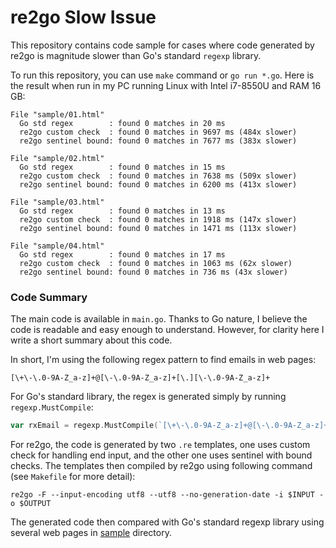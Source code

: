 # re2go Slow Issue

This repository contains code sample for cases where code generated by re2go is magnitude slower than Go's standard `regexp` library.

To run this repository, you can use `make` command or `go run *.go`. Here is the result when run in my PC running Linux with Intel i7-8550U and RAM 16 GB:

```
File "sample/01.html"
  Go std regex        : found 0 matches in 20 ms
  re2go custom check  : found 0 matches in 9697 ms (484x slower)
  re2go sentinel bound: found 0 matches in 7677 ms (383x slower)

File "sample/02.html"
  Go std regex        : found 0 matches in 15 ms
  re2go custom check  : found 0 matches in 7638 ms (509x slower)
  re2go sentinel bound: found 0 matches in 6200 ms (413x slower)

File "sample/03.html"
  Go std regex        : found 0 matches in 13 ms
  re2go custom check  : found 0 matches in 1918 ms (147x slower)
  re2go sentinel bound: found 0 matches in 1471 ms (113x slower)

File "sample/04.html"
  Go std regex        : found 0 matches in 17 ms
  re2go custom check  : found 0 matches in 1063 ms (62x slower)
  re2go sentinel bound: found 0 matches in 736 ms (43x slower)
```

### Code Summary

The main code is available in `main.go`. Thanks to Go nature, I believe the code is readable and easy enough to understand. However, for clarity here I write a short summary about this code.

In short, I'm using the following regex pattern to find emails in web pages:

```
[\+\-\.0-9A-Z_a-z]+@[\-\.0-9A-Z_a-z]+[\.][\-\.0-9A-Z_a-z]+
```

For Go's standard library, the regex is generated simply by running `regexp.MustCompile`:

```go
var rxEmail = regexp.MustCompile(`[\+\-\.0-9A-Z_a-z]+@[\-\.0-9A-Z_a-z]+[\.][\-\.0-9A-Z_a-z]+`)
```

For re2go, the code is generated by two `.re` templates, one uses custom check for handling end input, and the other one uses sentinel with bound checks. The templates then compiled by re2go using following command (see `Makefile` for more detail):

```
re2go -F --input-encoding utf8 --utf8 --no-generation-date -i $INPUT -o $OUTPUT
```

The generated code then compared with Go's standard regexp library using several web pages in [sample](./sample/) directory.
